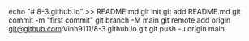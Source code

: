 echo "# 8-3.github.io" >> README.md
git init
git add README.md
git commit -m "first commit"
git branch -M main
git remote add origin git@github.com:Vinh9111/8-3.github.io.git
git push -u origin main
